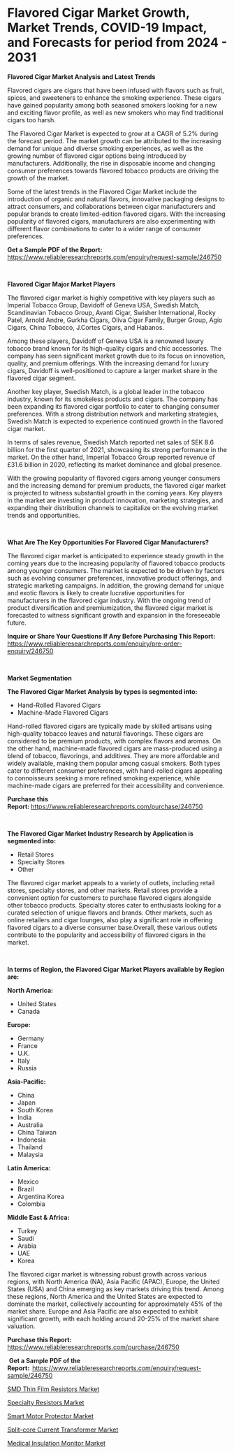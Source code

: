 <p><h1>Flavored Cigar Market Growth, Market Trends, COVID-19 Impact, and Forecasts for period from 2024 - 2031</h1></p><p><strong>Flavored Cigar Market Analysis and Latest Trends</strong></p>
<p><p>Flavored cigars are cigars that have been infused with flavors such as fruit, spices, and sweeteners to enhance the smoking experience. These cigars have gained popularity among both seasoned smokers looking for a new and exciting flavor profile, as well as new smokers who may find traditional cigars too harsh.</p><p>The Flavored Cigar Market is expected to grow at a CAGR of 5.2% during the forecast period. The market growth can be attributed to the increasing demand for unique and diverse smoking experiences, as well as the growing number of flavored cigar options being introduced by manufacturers. Additionally, the rise in disposable income and changing consumer preferences towards flavored tobacco products are driving the growth of the market.</p><p>Some of the latest trends in the Flavored Cigar Market include the introduction of organic and natural flavors, innovative packaging designs to attract consumers, and collaborations between cigar manufacturers and popular brands to create limited-edition flavored cigars. With the increasing popularity of flavored cigars, manufacturers are also experimenting with different flavor combinations to cater to a wider range of consumer preferences.</p></p>
<p><strong>Get a Sample PDF of the Report:&nbsp;</strong> <a href="https://www.reliableresearchreports.com/enquiry/request-sample/246750">https://www.reliableresearchreports.com/enquiry/request-sample/246750</a></p>
<p>&nbsp;</p>
<p><strong>Flavored Cigar Major Market Players</strong></p>
<p><p>The flavored cigar market is highly competitive with key players such as Imperial Tobacco Group, Davidoff of Geneva USA, Swedish Match, Scandinavian Tobacco Group, Avanti Cigar, Swisher International, Rocky Patel, Arnold Andre, Gurkha Cigars, Oliva Cigar Family, Burger Group, Agio Cigars, China Tobacco, J.Cortes Cigars, and Habanos. </p><p>Among these players, Davidoff of Geneva USA is a renowned luxury tobacco brand known for its high-quality cigars and chic accessories. The company has seen significant market growth due to its focus on innovation, quality, and premium offerings. With the increasing demand for luxury cigars, Davidoff is well-positioned to capture a larger market share in the flavored cigar segment.</p><p>Another key player, Swedish Match, is a global leader in the tobacco industry, known for its smokeless products and cigars. The company has been expanding its flavored cigar portfolio to cater to changing consumer preferences. With a strong distribution network and marketing strategies, Swedish Match is expected to experience continued growth in the flavored cigar market.</p><p>In terms of sales revenue, Swedish Match reported net sales of SEK 8.6 billion for the first quarter of 2021, showcasing its strong performance in the market. On the other hand, Imperial Tobacco Group reported revenue of £31.6 billion in 2020, reflecting its market dominance and global presence.</p><p>With the growing popularity of flavored cigars among younger consumers and the increasing demand for premium products, the flavored cigar market is projected to witness substantial growth in the coming years. Key players in the market are investing in product innovation, marketing strategies, and expanding their distribution channels to capitalize on the evolving market trends and opportunities.</p></p>
<p>&nbsp;</p>
<p><strong>What Are The Key Opportunities For Flavored Cigar Manufacturers?</strong></p>
<p><p>The flavored cigar market is anticipated to experience steady growth in the coming years due to the increasing popularity of flavored tobacco products among younger consumers. The market is expected to be driven by factors such as evolving consumer preferences, innovative product offerings, and strategic marketing campaigns. In addition, the growing demand for unique and exotic flavors is likely to create lucrative opportunities for manufacturers in the flavored cigar industry. With the ongoing trend of product diversification and premiumization, the flavored cigar market is forecasted to witness significant growth and expansion in the foreseeable future.</p></p>
<p><strong>Inquire or Share Your Questions If Any Before Purchasing This Report:</strong> <a href="https://www.reliableresearchreports.com/enquiry/pre-order-enquiry/246750">https://www.reliableresearchreports.com/enquiry/pre-order-enquiry/246750</a></p>
<p>&nbsp;</p>
<p><strong>Market Segmentation</strong></p>
<p><strong>The Flavored Cigar Market Analysis by types is segmented into:</strong></p>
<p><ul><li>Hand-Rolled Flavored Cigars</li><li>Machine-Made Flavored Cigars</li></ul></p>
<p><p>Hand-rolled flavored cigars are typically made by skilled artisans using high-quality tobacco leaves and natural flavorings. These cigars are considered to be premium products, with complex flavors and aromas. On the other hand, machine-made flavored cigars are mass-produced using a blend of tobacco, flavorings, and additives. They are more affordable and widely available, making them popular among casual smokers. Both types cater to different consumer preferences, with hand-rolled cigars appealing to connoisseurs seeking a more refined smoking experience, while machine-made cigars are preferred for their accessibility and convenience.</p></p>
<p><strong>Purchase this Report:&nbsp;</strong><a href="https://www.reliableresearchreports.com/purchase/246750">https://www.reliableresearchreports.com/purchase/246750</a></p>
<p>&nbsp;</p>
<p><strong>The Flavored Cigar Market Industry Research by Application is segmented into:</strong></p>
<p><ul><li>Retail Stores</li><li>Specialty Stores</li><li>Other</li></ul></p>
<p><p>The flavored cigar market appeals to a variety of outlets, including retail stores, specialty stores, and other markets. Retail stores provide a convenient option for customers to purchase flavored cigars alongside other tobacco products. Specialty stores cater to enthusiasts looking for a curated selection of unique flavors and brands. Other markets, such as online retailers and cigar lounges, also play a significant role in offering flavored cigars to a diverse consumer base.Overall, these various outlets contribute to the popularity and accessibility of flavored cigars in the market.</p></p>
<p>&nbsp;</p>
<p><strong>In terms of Region, the Flavored Cigar Market Players available by Region are:</strong></p>
<p>
    <p> <strong> North America: </strong>
        <ul>
            <li>United States</li>
            <li>Canada</li>
        </ul>
        </p> 
    <p> <strong> Europe: </strong>
        <ul>
            <li>Germany</li>
            <li>France</li>
            <li>U.K.</li>
            <li>Italy</li>
            <li>Russia</li>
        </ul>
        </p> 
    <p> <strong> Asia-Pacific: </strong>
        <ul>
            <li>China</li>
            <li>Japan</li>
            <li>South Korea</li>
            <li>India</li>
            <li>Australia</li>
            <li>China Taiwan</li>
            <li>Indonesia</li>
            <li>Thailand</li>
            <li>Malaysia</li>
        </ul>
        </p> 
    <p> <strong> Latin America: </strong>
        <ul>
            <li>Mexico</li>
            <li>Brazil</li>
            <li>Argentina Korea</li>
            <li>Colombia</li>
        </ul>
        </p> 
    <p> <strong> Middle East & Africa: </strong>
        <ul>
            <li>Turkey</li>
            <li>Saudi</li>
            <li>Arabia</li>
            <li>UAE</li>
            <li>Korea</li>
        </ul>
    </p>
    </p>
<p><p>The flavored cigar market is witnessing robust growth across various regions, with North America (NA), Asia Pacific (APAC), Europe, the United States (USA) and China emerging as key markets driving this trend. Among these regions, North America and the United States are expected to dominate the market, collectively accounting for approximately 45% of the market share. Europe and Asia Pacific are also expected to exhibit significant growth, with each holding around 20-25% of the market share valuation.</p></p>
<p><strong>Purchase this Report: </strong><a href="https://www.reliableresearchreports.com/purchase/246750">https://www.reliableresearchreports.com/purchase/246750</a></p>
<p>&nbsp;<strong>Get a Sample PDF of the Report:&nbsp;&nbsp;</strong><a href="https://www.reliableresearchreports.com/enquiry/request-sample/246750">https://www.reliableresearchreports.com/enquiry/request-sample/246750</a></p>
<p><strong></strong></p>
<p><p><a href="https://view.publitas.com/reportprime-1/global-smd-thin-film-resistors-market-size-and-market-trends-insights-and-projections-from-2024-to-2031/">SMD Thin Film Resistors Market</a></p><p><a href="https://view.publitas.com/reportprime-1/specialty-resistors-market-research-report-provides-critical-insights-that-can-help-shape-business-development-and-investment-strategies/">Specialty Resistors Market</a></p><p><a href="https://artistic-helicopter-ca9.notion.site/Smart-Motor-Protector-Market-Research-Report-Provides-Critical-Insights-that-can-help-Shape-Business-9320c02f50054d198ee9a96feeb75812">Smart Motor Protector Market</a></p><p><a href="https://picayune-night-cbd.notion.site/Split-core-Current-Transformer-Market-Size-Reflecting-a-Forecast-Till-2031-Market-By-Type-By-Appli-de5f69349c324ad38c2dad538a94a8e6">Split-core Current Transformer Market</a></p><p><a href="https://valiant-lunge-8fe.notion.site/Medical-Insulation-Monitor-Market-Size-Market-Trends-and-Growth-Outlook-forecasted-for-period-from-0407a2d7a966476382fe918dfd314600">Medical Insulation Monitor Market</a></p></p>